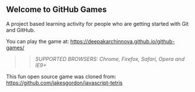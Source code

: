 ## Welcome to GitHub Games

A project based learning activity for people who are getting started with Git and GitHub.

You can play the game at: https://deepakarchinnova.github.io/github-games/

>> _*SUPPORTED BROWSERS*: Chrome, Firefox, Safari, Opera and IE9+_

This fun open source game was cloned from: https://github.com/jakesgordon/javascript-tetris
